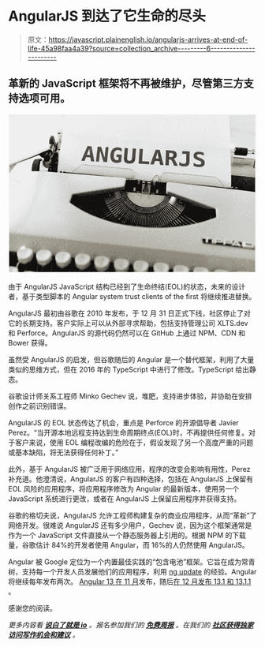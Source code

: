# AngularJS 到达了它生命的尽头

> 原文：<https://javascript.plainenglish.io/angularjs-arrives-at-end-of-life-45a98faa4a39?source=collection_archive---------6----------------------->

## 革新的 JavaScript 框架将不再被维护，尽管第三方支持选项可用。

![](img/9e43ccc6a33251acb0be87487bed7ead.png)

由于 AngularJS JavaScript 结构已经到了生命终结(EOL)的状态，未来的设计者，基于类型脚本的 Angular system trust clients of the first 将继续推进替换。

AngularJS 最初由谷歌在 2010 年发布，于 12 月 31 日正式下线，社区停止了对它的长期支持。客户实际上可以从外部寻求帮助，包括支持管理公司 XLTS.dev 和 Perforce。AngularJS 的源代码仍然可以在 GitHub 上通过 NPM、CDN 和 Bower 获得。

虽然受 AngularJS 的启发，但谷歌随后的 Angular 是一个替代框架，利用了大量类似的思维方式，但在 2016 年的 TypeScript 中进行了修改。TypeScript 给出静态。

谷歌设计师关系工程师 Minko Gechev 说，堆肥，支持进步体验，并协助在安排创作之前识别错误。

AngularJS 的 EOL 状态传达了机会，重点是 Perforce 的开源倡导者 Javier Perez。“当开源本地远程支持达到生命周期终点(EOL)时，不再提供任何修复。对于客户来说，使用 EOL 编程改编的危险在于，假设发现了另一个高度严重的问题或基本缺陷，将无法获得任何补丁。”

此外，基于 AngularJS 被广泛用于网络应用，程序的改变会影响有用性，Perez 补充道。他澄清说，AngularJS 的客户有四种选择，包括在 AngularJS 上保留有 EOL 风险的应用程序，将应用程序修改为 Angular 的最新版本，使用另一个 JavaScript 系统进行更改，或者在 AngularJS 上保留应用程序并获得支持。

谷歌的格切夫说，AngularJS 允许工程师构建复杂的商业应用程序，从而“革新”了网络开发。很难说 AngularJS 还有多少用户，Gechev 说，因为这个框架通常是作为一个 JavaScript 文件直接从一个静态服务器上引用的。根据 NPM 的下载量，谷歌估计 84%的开发者使用 Angular，而 16%的人仍然使用 AngularJS。

Angular 被 Google 定位为一个内置最佳实践的“包含电池”框架。它旨在成为常青树，支持每一个开发人员发展他们的应用程序，利用 [ng update](https://angular.io/cli/update) 的经验。Angular 将继续每年发布两次。 [Angular 13 在 11 月](https://www.infoworld.com/article/3629473/whats-new-in-angular-13.html)发布，随后[在 12 月发布 13.1 和 13.1.1](https://github.com/angular/angular/releases) 。

感谢您的阅读。

*更多内容看* [***说白了就是 io***](http://plainenglish.io/) *。报名参加我们的* [***免费周报***](http://newsletter.plainenglish.io/) *。在我们的* [***社区获得独家访问写作机会和建议***](https://discord.gg/GtDtUAvyhW) *。*